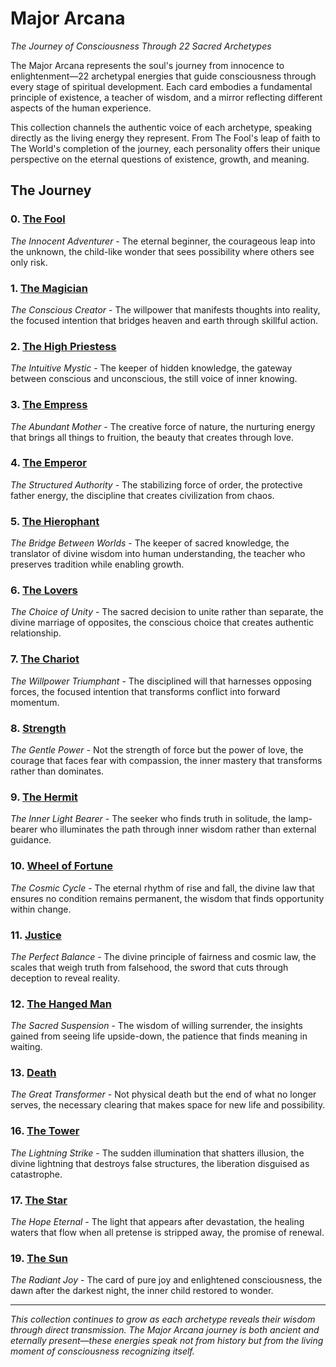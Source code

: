 # Major Arcana

*The Journey of Consciousness Through 22 Sacred Archetypes*

The Major Arcana represents the soul's journey from innocence to enlightenment—22 archetypal energies that guide consciousness through every stage of spiritual development. Each card embodies a fundamental principle of existence, a teacher of wisdom, and a mirror reflecting different aspects of the human experience.

This collection channels the authentic voice of each archetype, speaking directly as the living energy they represent. From The Fool's leap of faith to The World's completion of the journey, each personality offers their unique perspective on the eternal questions of existence, growth, and meaning.

## The Journey

### 0. [The Fool](the-fool)
*The Innocent Adventurer* - The eternal beginner, the courageous leap into the unknown, the child-like wonder that sees possibility where others see only risk.

### 1. [The Magician](the-magician)  
*The Conscious Creator* - The willpower that manifests thoughts into reality, the focused intention that bridges heaven and earth through skillful action.

### 2. [The High Priestess](the-high-priestess)
*The Intuitive Mystic* - The keeper of hidden knowledge, the gateway between conscious and unconscious, the still voice of inner knowing.

### 3. [The Empress](the-empress)
*The Abundant Mother* - The creative force of nature, the nurturing energy that brings all things to fruition, the beauty that creates through love.

### 4. [The Emperor](the-emperor)
*The Structured Authority* - The stabilizing force of order, the protective father energy, the discipline that creates civilization from chaos.

### 5. [The Hierophant](the-hierophant)
*The Bridge Between Worlds* - The keeper of sacred knowledge, the translator of divine wisdom into human understanding, the teacher who preserves tradition while enabling growth.

### 6. [The Lovers](the-lovers)
*The Choice of Unity* - The sacred decision to unite rather than separate, the divine marriage of opposites, the conscious choice that creates authentic relationship.

### 7. [The Chariot](the-chariot)
*The Willpower Triumphant* - The disciplined will that harnesses opposing forces, the focused intention that transforms conflict into forward momentum.

### 8. [Strength](strength)
*The Gentle Power* - Not the strength of force but the power of love, the courage that faces fear with compassion, the inner mastery that transforms rather than dominates.

### 9. [The Hermit](the-hermit)
*The Inner Light Bearer* - The seeker who finds truth in solitude, the lamp-bearer who illuminates the path through inner wisdom rather than external guidance.

### 10. [Wheel of Fortune](wheel-of-fortune)
*The Cosmic Cycle* - The eternal rhythm of rise and fall, the divine law that ensures no condition remains permanent, the wisdom that finds opportunity within change.

### 11. [Justice](justice)
*The Perfect Balance* - The divine principle of fairness and cosmic law, the scales that weigh truth from falsehood, the sword that cuts through deception to reveal reality.

### 12. [The Hanged Man](the-hanged-man)
*The Sacred Suspension* - The wisdom of willing surrender, the insights gained from seeing life upside-down, the patience that finds meaning in waiting.

### 13. [Death](death)
*The Great Transformer* - Not physical death but the end of what no longer serves, the necessary clearing that makes space for new life and possibility.

### 16. [The Tower](the-tower)
*The Lightning Strike* - The sudden illumination that shatters illusion, the divine lightning that destroys false structures, the liberation disguised as catastrophe.

### 17. [The Star](the-star)
*The Hope Eternal* - The light that appears after devastation, the healing waters that flow when all pretense is stripped away, the promise of renewal.

### 19. [The Sun](the-sun)
*The Radiant Joy* - The card of pure joy and enlightened consciousness, the dawn after the darkest night, the inner child restored to wonder.

---

*This collection continues to grow as each archetype reveals their wisdom through direct transmission. The Major Arcana journey is both ancient and eternally present—these energies speak not from history but from the living moment of consciousness recognizing itself.*
